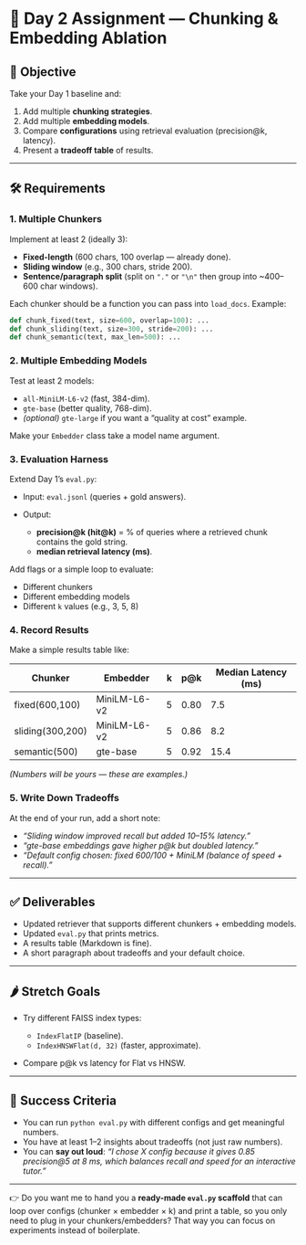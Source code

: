 # 📘 Day 2 Assignment — Chunking & Embedding Ablation

## 🎯 Objective

Take your Day 1 baseline and:

1. Add multiple **chunking strategies**.
2. Add multiple **embedding models**.
3. Compare **configurations** using retrieval evaluation (precision\@k, latency).
4. Present a **tradeoff table** of results.

---

## 🛠️ Requirements

### 1. Multiple Chunkers

Implement at least 2 (ideally 3):

* **Fixed-length** (600 chars, 100 overlap — already done).
* **Sliding window** (e.g., 300 chars, stride 200).
* **Sentence/paragraph split** (split on `"."` or `"\n"` then group into \~400–600 char windows).

Each chunker should be a function you can pass into `load_docs`. Example:

```python
def chunk_fixed(text, size=600, overlap=100): ...
def chunk_sliding(text, size=300, stride=200): ...
def chunk_semantic(text, max_len=500): ...
```

### 2. Multiple Embedding Models

Test at least 2 models:

* `all-MiniLM-L6-v2` (fast, 384-dim).
* `gte-base` (better quality, 768-dim).
* *(optional)* `gte-large` if you want a “quality at cost” example.

Make your `Embedder` class take a model name argument.

### 3. Evaluation Harness

Extend Day 1’s `eval.py`:

* Input: `eval.jsonl` (queries + gold answers).
* Output:

  * **precision\@k (hit\@k)** = % of queries where a retrieved chunk contains the gold string.
  * **median retrieval latency (ms)**.

Add flags or a simple loop to evaluate:

* Different chunkers
* Different embedding models
* Different `k` values (e.g., 3, 5, 8)

### 4. Record Results

Make a simple results table like:

| Chunker          | Embedder     | k | p\@k | Median Latency (ms) |
| ---------------- | ------------ | - | ---- | ------------------- |
| fixed(600,100)   | MiniLM-L6-v2 | 5 | 0.80 | 7.5                 |
| sliding(300,200) | MiniLM-L6-v2 | 5 | 0.86 | 8.2                 |
| semantic(500)    | gte-base     | 5 | 0.92 | 15.4                |

*(Numbers will be yours — these are examples.)*

### 5. Write Down Tradeoffs

At the end of your run, add a short note:

* *“Sliding window improved recall but added 10–15% latency.”*
* *“gte-base embeddings gave higher p\@k but doubled latency.”*
* *“Default config chosen: fixed 600/100 + MiniLM (balance of speed + recall).”*

---

## ✅ Deliverables

* Updated retriever that supports different chunkers + embedding models.
* Updated `eval.py` that prints metrics.
* A results table (Markdown is fine).
* A short paragraph about tradeoffs and your default choice.

---

## 🌶️ Stretch Goals

* Try different FAISS index types:

  * `IndexFlatIP` (baseline).
  * `IndexHNSWFlat(d, 32)` (faster, approximate).
* Compare p\@k vs latency for Flat vs HNSW.

---

## 🧭 Success Criteria

* You can run `python eval.py` with different configs and get meaningful numbers.
* You have at least 1–2 insights about tradeoffs (not just raw numbers).
* You can **say out loud**: *“I chose X config because it gives 0.85 precision\@5 at 8 ms, which balances recall and speed for an interactive tutor.”*

---

👉 Do you want me to hand you a **ready-made `eval.py` scaffold** that can loop over configs (chunker × embedder × k) and print a table, so you only need to plug in your chunkers/embedders? That way you can focus on experiments instead of boilerplate.
